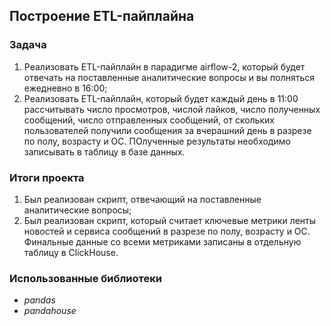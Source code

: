 ## Построение ETL-пайплайна

### Задача
1. Реализовать ETL-пайплайн в парадигме airflow-2, который будет отвечать на поставленные аналитические вопросы и вы полняться ежедневно в 16:00;
2. Реализовать ETL-пайплайн, который будет каждый день в 11:00 рассчитывать число просмотров, числой лайков, число полученных сообщений, число отправленных сообщений, от скольких пользователей получили сообщения за вчерашний день в разрезе по полу, возрасту и ОС. ПОлученные результаты необходимо записывать в таблицу в базе данных.

### Итоги проекта
1. Был реализован скрипт, отвечающий на поставленные аналитические вопросы;
2. Был реализован скрипт, который считает ключевые метрики ленты новостей и сервиса сообщений в разрезе по полу, возрасту и ОС. Финальные данные со всеми метриками записаны в отдельную таблицу в ClickHouse.

### Использованные библиотеки
- *pandas*
- *pandahouse*
